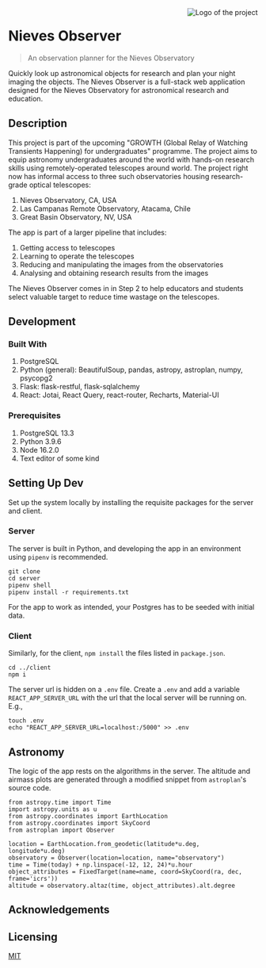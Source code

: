 <img src="https://i.ibb.co/17rkNKG/logo192.png" alt="Logo of the project" align="right">

# Nieves Observer

> An observation planner for the Nieves Observatory

Quickly look up astronomical objects for research and plan your night imaging the objects. The Nieves Observer is a full-stack web application designed for the Nieves Observatory for astronomical research and education.

## Description

This project is part of the upcoming "GROWTH (Global Relay of Watching Transients Happening) for undergraduates" programme. The project aims to equip astronomy undergraduates around the world with hands-on research skills using remotely-operated telescopes around world. The project right now has informal access to three such observatories housing research-grade optical telescopes:

1. Nieves Observatory, CA, USA
1. Las Campanas Remote Observatory, Atacama, Chile
1. Great Basin Observatory, NV, USA

The app is part of a larger pipeline that includes:

1. Getting access to telescopes
1. Learning to operate the telescopes
1. Reducing and manipulating the images from the observatories
1. Analysing and obtaining research results from the images

The Nieves Observer comes in in Step 2 to help educators and students select valuable target to reduce time wastage on the telescopes.

## Development

### Built With

1. PostgreSQL
1. Python (general): BeautifulSoup, pandas, astropy, astroplan, numpy, psycopg2
1. Flask: flask-restful, flask-sqlalchemy
1. React: Jotai, React Query, react-router, Recharts, Material-UI

### Prerequisites

1. PostgreSQL 13.3
1. Python 3.9.6
1. Node 16.2.0
1. Text editor of some kind

## Setting Up Dev

Set up the system locally by installing the requisite packages for the server and client.

### Server

The server is built in Python, and developing the app in an environment using `pipenv` is recommended.

```shell
git clone
cd server
pipenv shell
pipenv install -r requirements.txt
```

For the app to work as intended, your Postgres has to be seeded with initial data.

### Client

Similarly, for the client, `npm install` the files listed in `package.json`.

```shell
cd ../client
npm i
```

The server url is hidden on a `.env` file. Create a `.env` and add a variable `REACT_APP_SERVER_URL` with the url that the local server will be running on. E.g.,

```shell
touch .env
echo "REACT_APP_SERVER_URL=localhost:/5000" >> .env
```

## Astronomy

The logic of the app rests on the algorithms in the server. The altitude and airmass plots are generated through a modified snippet from `astroplan`'s source code.

```shell
from astropy.time import Time
import astropy.units as u
from astropy.coordinates import EarthLocation
from astropy.coordinates import SkyCoord
from astroplan import Observer

location = EarthLocation.from_geodetic(latitude*u.deg, longitude*u.deg)
observatory = Observer(location=location, name="observatory")
time = Time(today) + np.linspace(-12, 12, 24)*u.hour
object_attributes = FixedTarget(name=name, coord=SkyCoord(ra, dec, frame='icrs'))
altitude = observatory.altaz(time, object_attributes).alt.degree
```

## Acknowledgements

## Licensing

[MIT](https://choosealicense.com/licenses/mit/)
